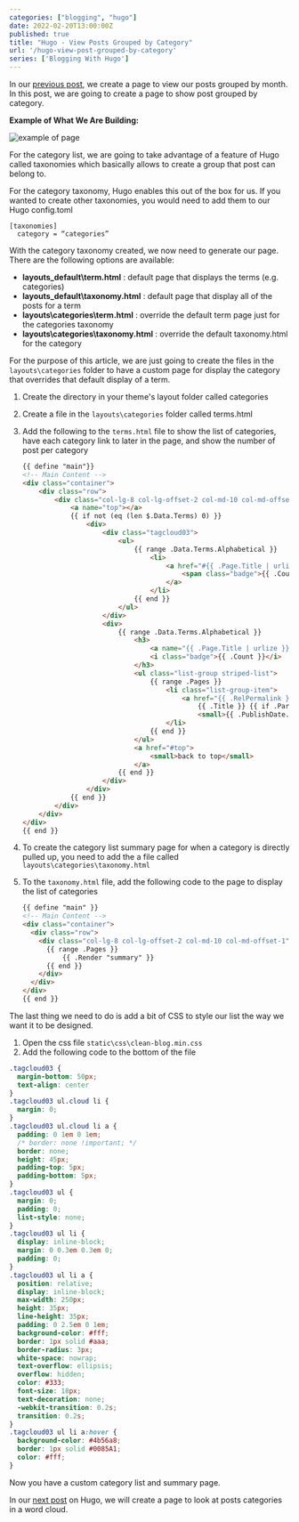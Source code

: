 ```yaml
---
categories: ["blogging", "hugo"]
date: 2022-02-20T13:00:00Z
published: true
title: "Hugo - View Posts Grouped by Category"
url: '/hugo-view-post-grouped-by-category'
series: ['Blogging With Hugo']
---
```


In our [previous post](/hugo-view-post-grouped-by-month), we create a page to view our posts grouped by month.  In this post, we are going to create a page to show post grouped by category.

**Example of What We Are Building:**

![example of page](/images/hugo/category-list/example-page.png)

<!--more-->

For the category list, we are going to take advantage of a feature of Hugo called taxonomies which basically allows to create a group that post can belong to.

For the category taxonomy, Hugo enables this out of the box for us.  If you wanted to create other taxonomies, you would need to add them to our Hugo config.toml

 ```text
 [taxonomies]
   category = “categories”
```

With the category taxonomy created, we now need to generate our page.  There are the following options are available:

* **layouts\_default\term.html** : default page that displays the terms (e.g. categories)
* **layouts\_default\taxonomy.html** : default page that display all of the posts for a term
* **layouts\categories\term.html** : override the default term page just for the categories taxonomy
* **layouts\categories\taxonomy.html** : override the default taxonomy.html for the category

For the purpose of this article, we are just going to create the files in the `layouts\categories` folder to have a custom page for display the category that overrides that default display of a term.

1. Create the directory in your theme's layout folder called categories
1. Create a file in the `layouts\categories` folder called terms.html
1. Add the following to the `terms.html` file to show the list of categories, have each category link to later in the page, and show the number of post per category

    ```html {linenos=false,hl_lines=[1,7,"11-17", 21, "23-24", 27, "29-31", 33, 38, 41, 45]}
    {{ define "main"}}
    <!-- Main Content -->
    <div class="container">
        <div class="row">
            <div class="col-lg-8 col-lg-offset-2 col-md-10 col-md-offset-1">
                <a name="top"></a>
                {{ if not (eq (len $.Data.Terms) 0) }}
                    <div>
                        <div class="tagcloud03">
                            <ul>
                                {{ range .Data.Terms.Alphabetical }}
                                    <li>
                                        <a href="#{{ .Page.Title | urlize}}">{{ .Page.Title }}
                                            <span class="badge">{{ .Count }}</span>
                                        </a>
                                    </li>
                                {{ end }}
                            </ul>
                        </div>
                        <div>
                            {{ range .Data.Terms.Alphabetical }}
                                <h3>
                                    <a name="{{ .Page.Title | urlize }}"></a>{{ .Page.Title}}
                                    <i class="badge">{{ .Count }}</i>
                                </h3>
                                <ul class="list-group striped-list">
                                    {{ range .Pages }}
                                        <li class="list-group-item">
                                            <a href="{{ .RelPermalink }}">
                                                {{ .Title }} {{ if .Params.subheadline }} ({{ .Params.subheadline }}){{ end }} -
                                                <small>{{ .PublishDate.Format "Jan 02, 2006" }}{{ partial "draft" . }}</small></a>
                                        </li>
                                    {{ end }}
                                </ul>
                                <a href="#top">
                                    <small>back to top</small>
                                </a>
                            {{ end }}
                        </div>
                    </div>
                {{ end }}
            </div>
        </div>
    </div>
    {{ end }}
    ```

1. To create the category list summary page for when a category is directly pulled up, you need to add the a file called `layouts\categories\taxonomy.html`
1. To the `taxonomy.html` file, add the following code to the page to display the list of categories

    ```html {linenos=false,hl_lines=[1,"6-8","12-17", 21 }
    {{ define "main" }}
    <!-- Main Content -->
    <div class="container">
      <div class="row">
        <div class="col-lg-8 col-lg-offset-2 col-md-10 col-md-offset-1">
          {{ range .Pages }}
              {{ .Render "summary" }}
          {{ end }}
        </div>
      </div>
    </div>
    {{ end }}
    ```

The last thing we need to do is add a bit of CSS to style our list the way we want it to be designed.

1. Open the css file `static\css\clean-blog.min.css`
1. Add the following code to the bottom of the file

  ```css
  .tagcloud03 {
    margin-bottom: 50px;
    text-align: center
  }
  .tagcloud03 ul.cloud li {
    margin: 0;
  }
  .tagcloud03 ul.cloud li a {
    padding: 0 1em 0 1em;
    /* border: none !important; */
    border: none;
    height: 45px;
    padding-top: 5px;
    padding-bottom: 5px;
  }
  .tagcloud03 ul {
    margin: 0;
    padding: 0;
    list-style: none;
  }
  .tagcloud03 ul li {
    display: inline-block;
    margin: 0 0.3em 0.3em 0;
    padding: 0;
  }
  .tagcloud03 ul li a {
    position: relative;
    display: inline-block;
    max-width: 250px;
    height: 35px;
    line-height: 35px;
    padding: 0 2.5em 0 1em;
    background-color: #fff;
    border: 1px solid #aaa;
    border-radius: 3px;
    white-space: nowrap;
    text-overflow: ellipsis;
    overflow: hidden;
    color: #333;
    font-size: 18px;
    text-decoration: none;
    -webkit-transition: 0.2s;
    transition: 0.2s;
  }
  .tagcloud03 ul li a:hover {
    background-color: #4b56a8;
    border: 1px solid #0085A1;
    color: #fff;
  }
  ```

Now you have a custom category list and summary page.

In our [next post](/hugo-view-post-tag-cloud) on Hugo, we will create a page to look at posts categories in a word cloud.
